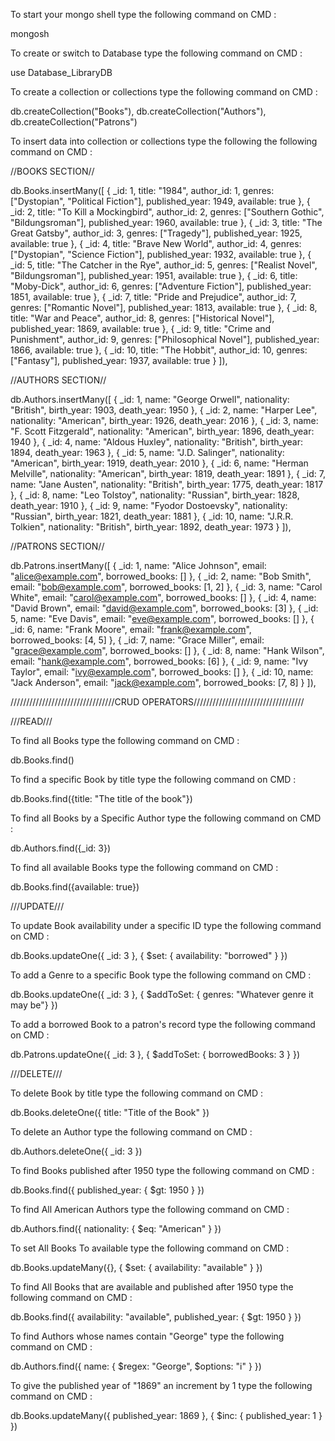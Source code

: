 To start your mongo shell type the following command on CMD  :

mongosh


To create or switch to Database type the following command on CMD   :

use Database_LibraryDB


To create a collection or collections type the following command on CMD  :

db.createCollection("Books"),
db.createCollection("Authors"),
db.createCollection("Patrons")


To insert data into collection or collections type the following the following command on CMD  :


//BOOKS SECTION//

db.Books.insertMany([ { _id: 1, title: "1984", author_id: 1, genres: ["Dystopian", "Political Fiction"], published_year: 1949, available: true }, { _id: 2, title: "To Kill a Mockingbird", author_id: 2, genres: ["Southern Gothic", "Bildungsroman"], published_year: 1960, available: true }, { _id: 3, title: "The Great Gatsby", author_id: 3, genres: ["Tragedy"], published_year: 1925, available: true }, { _id: 4, title: "Brave New World", author_id: 4, genres: ["Dystopian", "Science Fiction"], published_year: 1932, available: true }, { _id: 5, title: "The Catcher in the Rye", author_id: 5, genres: ["Realist Novel", "Bildungsroman"], published_year: 1951, available: true }, { _id: 6, title: "Moby-Dick", author_id: 6, genres: ["Adventure Fiction"], published_year: 1851, available: true }, { _id: 7, title: "Pride and Prejudice", author_id: 7, genres: ["Romantic Novel"], published_year: 1813, available: true }, { _id: 8, title: "War and Peace", author_id: 8, genres: ["Historical Novel"], published_year: 1869, available: true }, { _id: 9, title: "Crime and Punishment", author_id: 9, genres: ["Philosophical Novel"], published_year: 1866, available: true }, { _id: 10, title: "The Hobbit", author_id: 10, genres: ["Fantasy"], published_year: 1937, available: true } ]),


//AUTHORS SECTION//

db.Authors.insertMany([ { _id: 1, name: "George Orwell", nationality: "British", birth_year: 1903, death_year: 1950 }, { _id: 2, name: "Harper Lee", nationality: "American", birth_year: 1926, death_year: 2016 }, { _id: 3, name: "F. Scott Fitzgerald", nationality: "American", birth_year: 1896, death_year: 1940 }, { _id: 4, name: "Aldous Huxley", nationality: "British", birth_year: 1894, death_year: 1963 }, { _id: 5, name: "J.D. Salinger", nationality: "American", birth_year: 1919, death_year: 2010 }, { _id: 6, name: "Herman Melville", nationality: "American", birth_year: 1819, death_year: 1891 }, { _id: 7, name: "Jane Austen", nationality: "British", birth_year: 1775, death_year: 1817 }, { _id: 8, name: "Leo Tolstoy", nationality: "Russian", birth_year: 1828, death_year: 1910 }, { _id: 9, name: "Fyodor Dostoevsky", nationality: "Russian", birth_year: 1821, death_year: 1881 }, { _id: 10, name: "J.R.R. Tolkien", nationality: "British", birth_year: 1892, death_year: 1973 } ]),


//PATRONS SECTION//

db.Patrons.insertMany([ { _id: 1, name: "Alice Johnson", email: "alice@example.com", borrowed_books: [] }, { _id: 2, name: "Bob Smith", email: "bob@example.com", borrowed_books: [1, 2] }, { _id: 3, name: "Carol White", email: "carol@example.com", borrowed_books: [] }, { _id: 4, name: "David Brown", email: "david@example.com", borrowed_books: [3] }, { _id: 5, name: "Eve Davis", email: "eve@example.com", borrowed_books: [] }, { _id: 6, name: "Frank Moore", email: "frank@example.com", borrowed_books: [4, 5] }, { _id: 7, name: "Grace Miller", email: "grace@example.com", borrowed_books: [] }, { _id: 8, name: "Hank Wilson", email: "hank@example.com", borrowed_books: [6] }, { _id: 9, name: "Ivy Taylor", email: "ivy@example.com", borrowed_books: [] }, { _id: 10, name: "Jack Anderson", email: "jack@example.com", borrowed_books: [7, 8] } ]),



/////////////////////////////////CRUD OPERATORS///////////////////////////////////

///READ///

To find all Books type the following command on CMD  :

db.Books.find()


To find a specific Book by title type the following command on CMD  :

db.Books.find({title: "The title of the book"})


To find all Books by a Specific Author type the following command on CMD  :

db.Authors.find({_id: 3})


To find all available Books type the following command on CMD  :

db.Books.find({available: true})




///UPDATE///

To update Book availability under a specific ID type the following command on CMD  :

db.Books.updateOne({ _id: 3 }, { $set: { availability: "borrowed" } })


To add a Genre to a specific Book type the following command on CMD  :

db.Books.updateOne({ _id: 3 }, { $addToSet: { genres: "Whatever genre it may be"} })


To add a borrowed Book to a patron's record type the following command on CMD  :

db.Patrons.updateOne({ _id: 3 }, { $addToSet: { borrowedBooks: 3 } })




///DELETE///

To delete Book by title type the following command on CMD  :

db.Books.deleteOne({ title: "Title of the Book" })


To delete an Author type the following command on CMD  :

db.Authors.deleteOne({ _id: 3 })




To find Books published after 1950 type the following command on CMD  :

db.Books.find({ published_year: { $gt: 1950 } })



To find All American Authors type the following command on CMD  :

db.Authors.find({ nationality: { $eq: "American" } })



To set All Books To available type the following command on CMD  :

db.Books.updateMany({}, { $set: { availability: "available" } })



To find All Books that are available and published after 1950 type the following command on CMD  :

db.Books.find({ availability: "available", published_year: { $gt: 1950 } })



To find Authors whose names contain "George" type the following command on CMD  :

db.Authors.find({ name: { $regex: "George", $options: "i" } })



To give the published year of "1869" an increment by 1 type the following command on CMD  :

db.Books.updateMany({ published_year: 1869 }, { $inc: { published_year: 1 } })